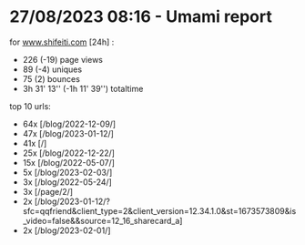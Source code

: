 # 27/08/2023 08:16 - Umami report
for www.shifeiti.com [24h] :

 - 226 (-19) page views
 - 89 (-4) uniques
 - 75 (2) bounces
 - 3h 31' 13'' (-1h 11' 39'') totaltime


top 10 urls:
 - 64x [/blog/2022-12-09/]
 - 47x [/blog/2023-01-12/]
 - 41x [/]
 - 25x [/blog/2022-12-22/]
 - 15x [/blog/2022-05-07/]
 - 5x [/blog/2023-02-03/]
 - 3x [/blog/2022-05-24/]
 - 3x [/page/2/]
 - 2x [/blog/2023-01-12/?sfc=qqfriend&client_type=2&client_version=12.34.1.0&st=1673573809&is_video=false&&source=12_16_sharecard_a]
 - 2x [/blog/2023-02-01/]


